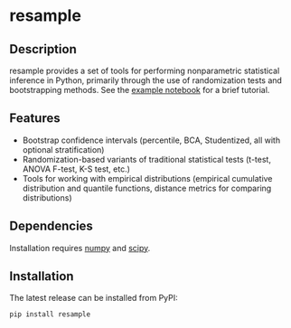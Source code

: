 # resample

Description
--------

resample provides a set of tools for performing nonparametric statistical inference in Python, primarily through the use of randomization tests and bootstrapping methods.  See the [example notebook](https://github.com/dsaxton/resample/blob/master/doc/resample.ipynb) for a brief tutorial.

Features
--------

* Bootstrap confidence intervals (percentile, BCA, Studentized, all with optional stratification)
* Randomization-based variants of traditional statistical tests (t-test, ANOVA F-test, K-S test, etc.)
* Tools for working with empirical distributions (empirical cumulative distribution and quantile functions, distance metrics for comparing distributions)

Dependencies
------------

Installation requires [numpy](http://www.numpy.org/) and [scipy](https://www.scipy.org/).

Installation
------------

The latest release can be installed from PyPI:

    pip install resample

